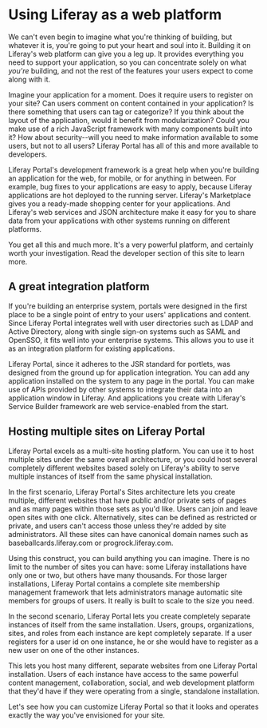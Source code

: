 # Using Liferay as a web platform [](id=using-liferay-as-a-web-platform)

We can't even begin to imagine what you're thinking of building, but whatever it
is, you're going to put your heart and soul into it. Building it on Liferay's
web platform can give you a leg up. It provides everything you need to support
your application, so you can concentrate solely on what *you're* building, and
not the rest of the features your users expect to come along with it. 

Imagine your application for a moment. Does it require users to register on
your site? Can users comment on content contained in your application? Is there
something that users can tag or categorize? If you think about the layout of
the application, would it benefit from modularization? Could you make use of a
rich JavaScript framework with many components built into it?  How about
security--will you need to make information available to some users, but not to
all users? Liferay Portal has all of this and more available to developers. 

Liferay Portal's development framework is a great help when you're building an
application for the web, for mobile, or for anything in between. For example,
bug fixes to your applications are easy to apply, because Liferay applications
are hot deployed to the running server. Liferay's Marketplace gives you a
ready-made shopping center for your applications. And Liferay's web services and
JSON architecture make it easy for you to share data from your applications with
other systems running on different platforms. 

You get all this and much more. It's a very powerful platform, and certainly
worth your investigation. Read the developer section of this site to learn more.

## A great integration platform [](id=a-great-integration-platform)

If you're building an enterprise system, portals were designed in the first
place to be a single point of entry to your users' applications and content.
Since Liferay Portal integrates well with user directories such as LDAP and
Active Directory, along with single sign-on systems such as SAML and OpenSSO, it
fits well into your enterprise systems. This allows you to use it as an
integration platform for existing applications. 

Liferay Portal, since it adheres to the JSR standard for portlets, was designed
from the ground up for application integration. You can add any application
installed on the system to any page in the portal. You can make use of APIs
provided by other systems to integrate their data into an application window in
Liferay. And applications you create with Liferay's Service Builder framework
are web service-enabled from the start. 

## Hosting multiple sites on Liferay Portal [](id=hosting-multiple-sites-on-liferay-portal)

Liferay Portal excels as a multi-site hosting platform. You can use it to host
multiple sites under the same overall architecture, or you could host several
completely different websites based solely on Liferay's ability to serve
multiple instances of itself from the same physical installation. 

In the first scenario, Liferay Portal's Sites architecture lets you create
multiple, different websites that have public and/or private sets of pages and
as many pages within those sets as you'd like. Users can join and leave open
sites with one click. Alternatively, sites can be defined as restricted or
private, and users can't access those unless they're added by site
administrators. All these sites can have canonical domain names such as
baseballcards.liferay.com or progrock.liferay.com. 

Using this construct, you can build anything you can imagine. There is no limit
to the number of sites you can have: some Liferay installations have only one or
two, but others have many thousands. For those larger installations, Liferay
Portal contains a complete site membership management framework that lets
administrators manage automatic site members for groups of users. It really is
built to scale to the size you need. 

In the second scenario, Liferay Portal lets you create completely separate
instances of itself from the same installation. Users, groups, organizations,
sites, and roles from each instance are kept completely separate. If a user
registers for a user id on one instance, he or she would have to register as a
new user on one of the other instances. 

This lets you host many different, separate websites from one Liferay Portal
installation. Users of each instance have access to the same powerful content
management, collaboration, social, and web development platform that they'd have
if they were operating from a single, standalone installation.

Let's see how you can customize Liferay Portal so that it looks and operates
exactly the way you've envisioned for your site. 
